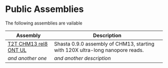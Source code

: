 # Public Assemblies

The following assemblies are vailable

| Assembly                                                            | Description                                                                   |
| ------------------------------------------------------------------- | ----------------------------------------------------------------------------- |
| [T2T CHM13 rel8 ONT UL](public_assemblies/T2T_CHM13_rel8_ONT_UL.md) | Shasta 0.9.0 assembly of CHM13, starting with 120X ultra-long nanopore reads. |
| _and another one_                                                   | _and another description_                                                     |
